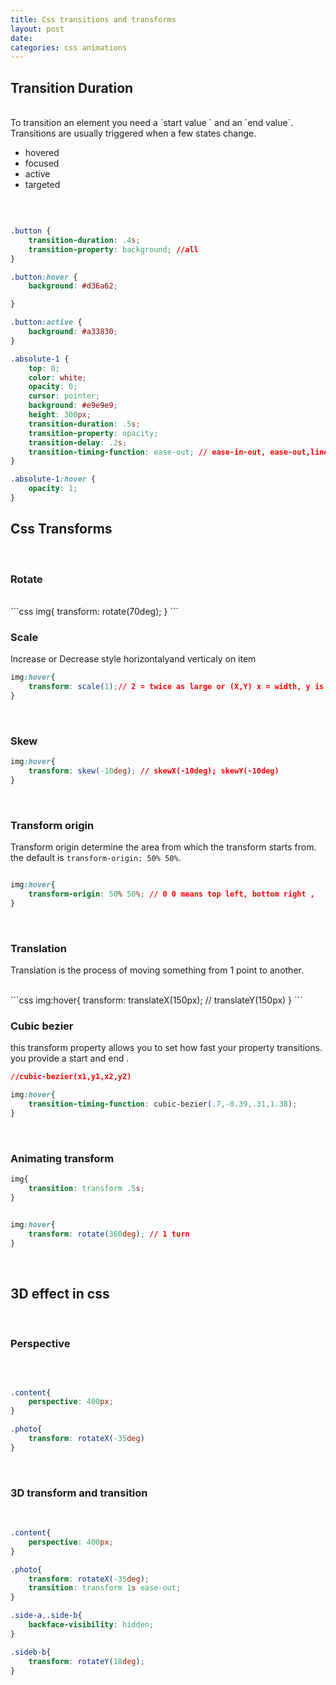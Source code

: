 ```yaml
---
title: Css transitions and transforms
layout: post
date: 
categories: css animations
---
```



<h2 class="text-3xl font-extrabold my-10">Transition Duration</h2>
<br>
To transition an element you need a `start value ` and an `end value`.
Transitions are usually triggered when a few states change.
<br>

- hovered
- focused
- active 
- targeted

<br>

```css

.button {
    transition-duration: .4s;
    transition-property: background; //all
}

.button:hover {
    background: #d36a62;

}

.button:active {
    background: #a33830;
}

.absolute-1 {
    top: 0;
    color: white;
    opacity: 0;
    cursor: pointer;
    background: #e9e9e9;
    height: 300px;
    transition-duration: .5s;
    transition-property: opacity;
    transition-delay: .2s;
    transition-timing-function: ease-out; // ease-in-out, ease-out,linear
}

.absolute-1:hover {
    opacity: 1;
}


```


<h2 class="font-bold text-3xl">Css Transforms</h2>
<br>
<h3 class="font-bold text-2xl">Rotate</h3>
<br>
```css
img{
    transform: rotate(70deg);
}
```
<br>
<h3 class="font-bold text-2xl">Scale</h3>

Increase or Decrease style horizontalyand verticaly on item  


```css
img:hover{
    transform: scale(1);// 2 = twice as large or (X,Y) x = width, y is height
}
```

<br>
<h3 class="font-bold text-2xl">Skew</h3>

```css
img:hover{
    transform: skew(-10deg); // skewX(-10deg); skewY(-10deg)
}
```


<br>
<h3 class="font-bold text-2xl">Transform origin</h3>

Transform origin determine the area from which the transform starts from. the default is `transform-origin: 50% 50%`.  
  



```css

img:hover{
    transform-origin: 50% 50%; // 0 0 means top left, bottom right , 
}

```
<br>
<h3 class="font-bold text-2xl">Translation</h3>

Translation is the process of moving something from 1 point to another.

<br>
```css
img:hover{
    transform: translateX(150px); // translateY(150px)
}
```

<br>
<h3 class="font-bold text-2xl">Cubic bezier</h3>

this transform property allows you to set how fast your property transitions. you provide a start and end .

```css
//cubic-bezier(x1,y1,x2,y2)

img:hover{
    transition-timing-function: cubic-bezier(.7,-0.39,.31,1.38);
}
```


<br>
<h3 class="font-bold text-2xl">Animating transform</h3>

```css
img{
    transition: transform .5s;
}


img:hover{
    transform: rotate(360deg); // 1 turn
}
```

<br>
<h2 class="font-bold text-3xl">3D effect in css</h2>

<br>
<h3 class="font-bold text-2xl">Perspective</h3>
<br>

```css

.content{
    perspective: 400px;
}

.photo{
    transform: rotateX(-35deg)
}
```

<br>
<h3 class="font-bold text-2xl">3D transform and transition</h3>
<br>

```css
.content{
    perspective: 400px;
}

.photo{
    transform: rotateX(-35deg);
    transition: transform 1s ease-out;
}

.side-a,.side-b{
    backface-visibility: hidden;
}

.sideb-b{
    transform: rotateY(18deg);
}
```
